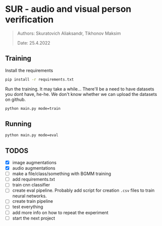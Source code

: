 # SUR - __audio and visual person verification__
> Authors: Skuratovich Aliaksandr, Tikhonov Maksim
>
> Date: 25.4.2022 

## Training
Install the requirements
```bash
pip install -r requirements.txt
```

Run the training. It may take a while...
There'll be a need to have datasets you dont have, he-he.
We don't know whether we can upload the datasets on github.
```bash
python main.py mode=train
```

## Running
```bash
python main.py mode=eval
```


## TODOS
- [x] image augmentations
- [x] audio augmentations
- [ ] make a file/class/something with BGMM training
- [ ] add requirements.txt
- [ ] train cnn classifier
- [ ] create eval pipeline. Probably add script for creation `.csv` files to train neural networks.
- [ ] create train pipeline
- [ ] test everything
- [ ] add more info on how to repeat the experiment
- [ ] start the next project
